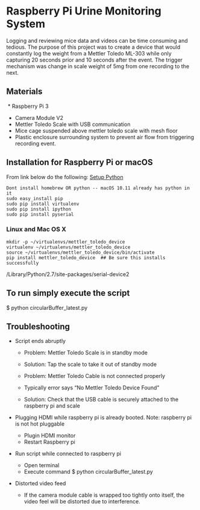 # Raspberry Pi Urine Monitoring System
Logging and reviewing mice data and videos can be time consuming and tedious. The purpose of this project was to create a device that would constantly log the weight from a Mettler Toledo ML-303 while only capturing 20 seconds prior and 10 seconds after the event. The trigger mechanism was change in scale weight of 5mg from one recording to the next. 

## Materials
  * Raspberry Pi 3
  * Camera Module V2
  * Mettler Toledo Scale with USB communication
  * Mice cage suspended above mettler toledo scale with mesh floor
  * Plastic enclosure surrounding system to prevent air flow from triggering recording event.
  
## Installation for Raspberry Pi or macOS
From link below do the following:
[Setup Python](https://github.com/janelia-pypi/python_setup)
```shell
Dont install homebrew OR python -- macOS 10.11 already has python in it
sudo easy_install pip
sudo pip install virtualenv
sudo pip install ipython
sudo pip install pyserial
```

### Linux and Mac OS X

```shell
mkdir -p ~/virtualenvs/mettler_toledo_device
virtualenv ~/virtualenvs/mettler_toledo_device
source ~/virtualenvs/mettler_toledo_device/bin/activate
pip install mettler_toledo_device  ## Be sure this installs successfully
```

/Library/Python/2.7/site-packages/serial-device2

## To run simply execute the script
$ python circularBuffer_latest.py 

## Troubleshooting

  * Script ends abruptly
    * Problem: Mettler Toledo Scale is in standby mode
    * Solution: Tap the scale to take it out of standby mode 

    * Problem: Mettler Toledo Cable is not connected properly
    * Typically error says “No Mettler Toledo Device Found”
    * Solution: Check that the USB cable is securely attached to the raspberry pi and scale

  * Plugging HDMI while raspberry pi is already booted. Note: raspberry pi is not hot pluggable 
    * Plugin HDMI monitor
    * Restart Raspberry pi

  * Run script while connected to raspberry pi
    * Open terminal
    * Execute command $ python circularBuffer_latest.py
    
  * Distorted video feed
    *  If the camera module cable is wrapped too tightly onto itself, the video feel will be distorted due to interference. 
